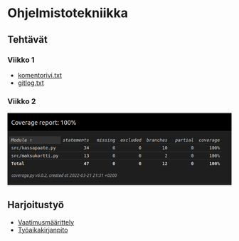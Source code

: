 Ohjelmistotekniikka
===
Tehtävät
---
### Viikko 1
* [komentorivi.txt](/laskarit/viikko1/komentorivi.txt)
* [gitlog.txt](/laskarit/viikko1/gitlog.txt)

### Viikko 2
![Coverage screenshot](/laskarit/viikko2/coverage.png)

Harjoitustyö
---
* [Vaatimusmäärittely](/documentation/specification.md)
* [Työaikakirjanpito](/documentation/tuntikirjanpito.md)
